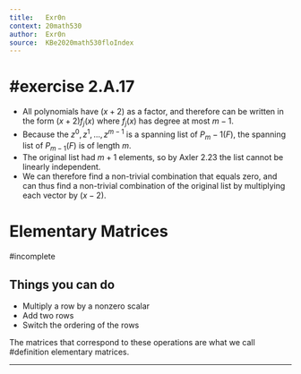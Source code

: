 ```yaml
---
title:   Exr0n
context: 20math530
author:  Exr0n
source:  KBe2020math530floIndex
---
```


# #exercise 2.A.17
- All polynomials have $(x+2)$ as a factor, and therefore can be written in the form $(x+2)f_j(x)$ where $f_j(x)$ has degree at most $m-1$.
- Because the $z^0, z^1, ..., z^{m-1}$ is a spanning list of $P_m-1(F)$, the spanning list of $P_{m-1}(F)$ is of length $m$.
- The original list had $m+1$ elements, so by Axler 2.23 the list cannot be linearly independent. 
- We can therefore find a non-trivial combination that equals zero, and can thus find a non-trivial combination of the original list by multiplying each vector by $(x-2)$.

# Elementary Matrices
#incomplete 

## Things you can do
- Multiply a row by a nonzero scalar
- Add two rows
- Switch the ordering of the rows

The matrices that correspond to these operations are what we call #definition elementary matrices.

---
